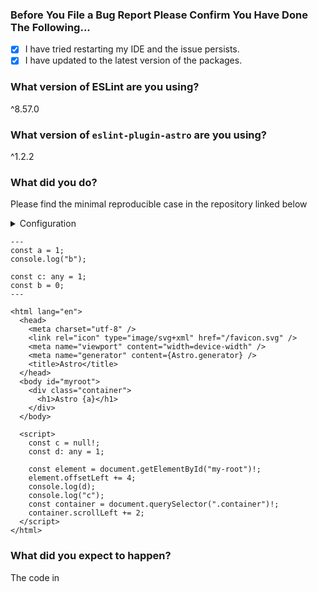 ### Before You File a Bug Report Please Confirm You Have Done The Following...

- [X] I have tried restarting my IDE and the issue persists.
- [X] I have updated to the latest version of the packages.

### What version of ESLint are you using?

^8.57.0

### What version of `eslint-plugin-astro` are you using?

^1.2.2

### What did you do?

Please find the minimal reproducible case in the repository linked below
<details>
<summary>Configuration</summary>
```
{
  "name": "astro-eslint-plugin-issue-report",
  "type": "module",
  "version": "0.0.2",
  "scripts": {
    "dev": "astro dev",
    "start": "astro dev",
    "build": "astro check && astro build",
    "preview": "astro preview",
    "astro": "astro",
    "lint": "eslint ."
  },
  "dependencies": {
    "@astrojs/check": "^0.7.0",
    "astro": "^4.11.3",
    "typescript": "^5.5.2"
  },
  "devDependencies": {
    "@typescript-eslint/parser": "^7.14.1",
    "eslint": "^8.57.0",
    "eslint-plugin-astro": "^1.2.2",
    "typescript-eslint": "^7.14.1"
  }
}
```

```
import eslintPluginAstro from 'eslint-plugin-astro';
import tseslint from "typescript-eslint";
/** @type {import("@typescript-eslint/utils").TSESLint.FlatConfig.ConfigArray} */
export default [
  {ignores: ["*.config.*"]},
  ...tseslint.configs.strictTypeChecked,
  ...tseslint.configs.stylisticTypeChecked,
  // First issue, eslintPluginAstro MUST be defined after, since it overrides the typescript parser
  ...eslintPluginAstro.configs["flat/all"],
  {
    rules: {
      '@typescript-eslint/await-thenable': "error",
      // Error: Error while loading rule '@typescript-eslint/await-thenable': You have used a rule which requires parserServices to be generated. You must therefore provide a value for the "parserOptions.project" property for @typescript-eslint/parser.
      "@typescript-eslint/no-explicit-any": "error",
    },
  },
  {
    languageOptions: {
      parserOptions: {
        project: ["./tsconfig.json", "./tsconfig.eslint.json"],
        // When typescript/eslint v8 comes out this will become projectService
        // https://github.com/typescript-eslint/typescript-eslint/issues/9141
        // EXPERIMENTAL_useProjectService: true,
        // DEPRECATED__createDefaultProgram: true,
        tsconfigRootDir: import.meta.dirname,
      },
    },
  }
];
```
</details>

```astro
---
const a = 1;
console.log("b");

const c: any = 1;
const b = 0;
---

<html lang="en">
  <head>
    <meta charset="utf-8" />
    <link rel="icon" type="image/svg+xml" href="/favicon.svg" />
    <meta name="viewport" content="width=device-width" />
    <meta name="generator" content={Astro.generator} />
    <title>Astro</title>
  </head>
  <body id="myroot">
    <div class="container">
      <h1>Astro {a}</h1>
    </div>
  </body>

  <script>
    const c = null!;
    const d: any = 1;

    const element = document.getElementById("my-root")!;
    element.offsetLeft += 4;
    console.log(d);
    console.log("c");
    const container = document.querySelector(".container")!;
    container.scrollLeft += 2;
  </script>
</html>
```


### What did you expect to happen?

The code in <script> tags is linted

### What actually happened?

The code in between `---` is linted, but not the one inside `script` tags

### Link to Minimal Reproducible Example

Minimal error can be found here, I made a tag: https://github.com/alexrecuenco/astro-eslint-plugin-report-issue/tree/minimal-error



I did some further exploration and, I describe my brief findings on the commit message at  this tag https://github.com/alexrecuenco/astro-eslint-plugin-report-issue/tree/type-discrepancy

__

### Additional comments

First of all, I made a similar issue that seems to have dissapeared with a somewhat similar issue, I thought it was fixed, but it turns out it isn't. Nonetheless, the issue was either deleted or cleaned up so I can't reference it anymore

By following the recommendations of this plugin's authors I added

```js
  {
    languageOptions: {
      parserOptions: {
        project: ["./tsconfig.json"],
        tsconfigRootDir: import.meta.dirname,
      },
    },
  }

```

And it seemd to have worked, I stopped getting errors when running. However, turns out, the issue was still hiding away, by running with `--debug` you can see that all the *"virtual files"* that reference the <script> tags are not parsed, so you never get feedback on them, it crashes silently while processing those files (And since those files are virtual, you also don't get reports at the top


```bash
  eslint:linter Resolving configuration again because the file content or extension was changed. +1ms
  eslint:linter With flat config: /Volumes/Workspace/external/astro-eslint-plugin-report-issue/src/pages/index.astro/1_1.ts +0ms
  eslint:linter Parsing: /Volumes/Workspace/external/astro-eslint-plugin-report-issue/src/pages/index.astro/1_1.ts +11ms
  eslint:linter Parsing error: ESLint was configured to run on `<tsconfigRootDir>/src/pages/index.astro/1_1.ts` using `parserOptions.project`: <tsconfigRootDir>/tsconfig.json
However, that TSConfig does not include this file. Either:
- Change ESLint's list of included files to not include this file
- Change that TSConfig to include this file
- Create a new TSConfig that includes this file and include it in your parserOptions.project
See the typescript-eslint docs for more info: https://typescript-eslint.io/troubleshooting/typed-linting#i-get-errors-telling-me-eslint-was-configured-to-run--however-that-tsconfig-does-not--none-of-those-tsconfigs-include-this-file
  eslint:linter Error: ESLint was configured to run on `<tsconfigRootDir>/src/pages/index.astro/1_1.ts` using `parserOptions.project`: <tsconfigRootDir>/tsconfig.json
However, that TSConfig does not include this file. Either:
- Change ESLint's list of included files to not include this file
- Change that TSConfig to include this file
- Create a new TSConfig that includes this file and include it in your parserOptions.project

```

I have tried to solve it by upgrading to version 8 of typescript eslint and eslint 9, since `projectService` is meant to process files that are "outside the project", but that didn't work due to some other incompatibility between different projects

For that reason, I switched to using `EXPERIMENTAL_useProjectService`, but when that is used now the .astro file, the section in-between the `---` files doesn't run anymore, that one is now the one getting the parse error

Finally, I ran eslint with a debugger line by line, and found


<rootDir>/node_modules/@typescript-eslint/typescript-estree/dist/create-program/createProjectProgram.js

```js
function createProjectProgram(parseSettings, programsForProjects) {
    log('Creating project program for: %s', parseSettings.filePath);
    const astAndProgram = (0, node_utils_1.firstDefined)(programsForProjects, currentProgram => (0, shared_1.getAstFromProgram)(currentProgram, parseSettings.filePath));
    // The file was either matched within the tsconfig, or we allow creating a default program
    // eslint-disable-next-line deprecation/deprecation -- will be cleaned up with the next major
    if (astAndProgram || parseSettings.DEPRECATED__createDefaultProgram) {
        return astAndProgram;
    }
    ...
}

```


Well, running with `DEPRECATED__createDefaultProgram: true` it "works".

But of course, once you do that, the recommended trick to create a `jsx.d.ts` stops working, it regards everything as "any" (that is what the tag `type-discrepancy` explores)


All the 3 setting permutations and the `--debug` output can be found in the repo at `/results-*.md`


I hope this report is helpful to find how to fix this
